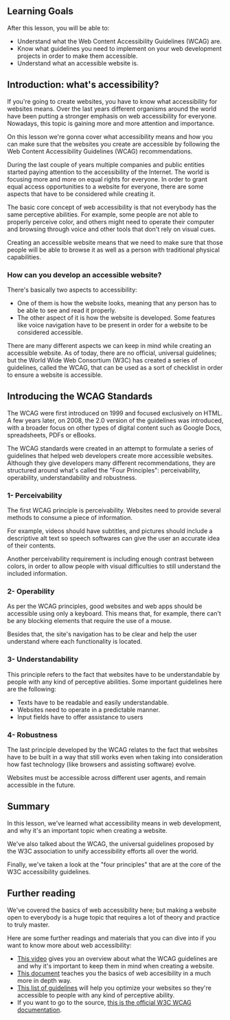 ## Learning Goals

After this lesson, you will be able to:

- Understand what the Web Content Accessibility Guidelines (WCAG) are.
- Know what guidelines you need to implement on your web development projects in order to make them accessible.
- Understand what an accessible website is.

## Introduction: what's accessibility?

If you're going to create websites, you have to know what accessibility for websites means. Over the last years different organisms around the world have been putting a stronger emphasis on web accessibility for everyone. Nowadays, this topic is gaining more and more attention and importance.

On this lesson we're gonna cover what accessibility means and how you can make sure that the websites you create are accessible by following the Web Content Accessibility Guidelines (WCAG) recommendations.

During the last couple of years multiple companies and public entities started paying attention to the accessibility of the Internet. The world is focusing more and more on equal rights for everyone. In order to grant equal access opportunities to a website for everyone, there are some aspects that have to be considered while creating it.

The basic core concept of web accessibility is that not everybody has the same perceptive abilities. For example, some people are not able to properly perceive color, and others might need to operate their computer and browsing through voice and other tools that don't rely on visual cues.

Creating an accessible website means that we need to make sure that those people will be able to browse it as well as a person with traditional physical capabilities.

### How can you develop an accessible website?

There's basically two aspects to accessibility:

- One of them is how the website looks, meaning that any person has to be able to see and read it properly.
- The other aspect of it is how the website is developed. Some features like voice navigation have to be present in order for a website to be considered accessible.

There are many different aspects we can keep in mind while creating an accessible website. As of today, there are no official, universal guidelines; but the World Wide Web Consortium (W3C) has created a series of guidelines, called the WCAG, that can be used as a sort of checklist in order to ensure a website is accessible.

## Introducing the WCAG Standards

The WCAG were first introduced on 1999 and focused exclusively on HTML. A few years later, on 2008, the 2.0 version of the guidelines was introduced, with a broader focus on other types of digital content such as Google Docs, spreadsheets, PDFs or eBooks.

The WCAG standards were created in an attempt to formulate a series of guidelines that helped web developers create more accessible websites. Although they give developers many different recommendations, they are structured around what's called the "Four Principles": perceivability, operability, understandability and robustness.

### 1- Perceivability

The first WCAG principle is perceivability. Websites need to provide several methods to consume a piece of information.

For example, videos should have subtitles, and pictures should include a descriptive alt text so speech softwares can give the user an accurate idea of their contents.

Another perceivability requirement is including enough contrast between colors, in order to allow people with visual difficulties to still understand the included information.

### 2- Operability

As per the WCAG principles, good websites and web apps should be accessible using only a keyboard. This means that, for example, there can't be any blocking elements that require the use of a mouse.

Besides that, the site's navigation has to be clear and help the user understand where each functionality is located.

### 3- Understandability

This principle refers to the fact that websites have to be understandable by people with any kind of perceptive abilities. Some important guidelines here are the following:

- Texts have to be readable and easily understandable.
- Websites need to operate in a predictable manner.
- Input fields have to offer assistance to users

### 4- Robustness

The last principle developed by the WCAG relates to the fact that websites have to be built in a way that still works even when taking into consideration how fast technology (like browsers and assisting software) evolve.

Websites must be accessible across different user agents, and remain accessible in the future.

## Summary

In this lesson, we've learned what accessibility means in web development, and why it's an important topic when creating a website.

We've also talked about the WCAG, the universal guidelines proposed by the W3C association to unify accessibility efforts all over the world.

Finally, we've taken a look at the "four principles" that are at the core of the W3C accessibility guidelines.

## Further reading

We've covered the basics of web accessibility here; but making a website open to everybody is a huge topic that requires a lot of theory and practice to truly master.

Here are some further readings and materials that you can dive into if you want to know more about web accessibility:

- [This video](https://www.youtube.com/watch?v=-ao_Kc_8rpE) gives you an overview about what the WCAG guidelines are and why it's important to keep them in mind when creating a website.
- [This document](https://developer.mozilla.org/en-US/docs/Learn/Accessibility/HTML) teaches you the basics of web accesibility in a much more in depth way.
- [This list of guidelines](https://jfhector.github.io/accessibility-guidelines/) will help you optimize your websites so they're accessible to people with any kind of perceptive ability.
- If you want to go to the source, [this is the official W3C WCAG documentation](https://www.w3.org/WAI/standards-guidelines/wcag/).
